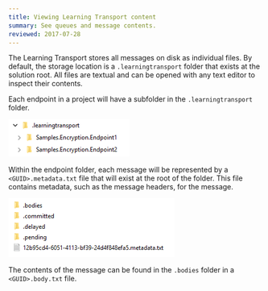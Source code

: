 ```yaml
---
title: Viewing Learning Transport content
summary: See queues and message contents.
reviewed: 2017-07-28
---
```

The Learning Transport stores all messages on disk as individual files. By default, the storage location is a `.learningtransport` folder that exists at the solution root. All files are textual and can be opened with any text editor to inspect their contents.

Each endpoint in a project will have a subfolder in the `.learningtransport` folder.

![Learning transport endpoints](learningtransport-endpoints.png "Learning transport endpoints")

Within the endpoint folder, each message will be represented by a `<GUID>.metadata.txt` file that will exist at the root of the folder. This file contains metadata, such as the message headers, for the message. 

![Learning transport metadata](learningtransport-metadata.png "Learning transport metadata")

The contents of the message can be found in the `.bodies` folder in a `<GUID>.body.txt` file.

